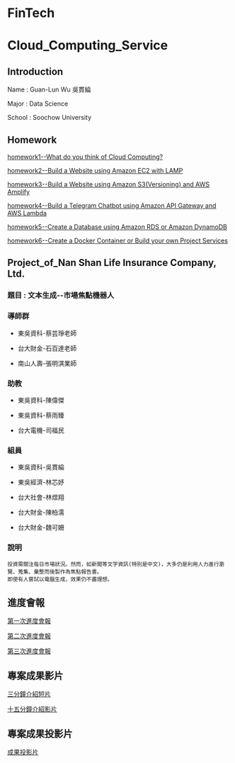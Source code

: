 # FinTech
Cloud_Computing_Service
==

Introduction
--

Name : Guan-Lun Wu 吳貫綸

Major : Data Science

School : Soochow University

Homework
--
[homework1--What do you think of Cloud Computing?](AWS_HW/HW1/about_cloud_computing.md)

[homework2--Build a Website using Amazon EC2 with LAMP](https://youtu.be/Xa08TndrD40)

[homework3--Build a Website using Amazon S3(Versioning) and AWS Amplify](https://www.youtube.com/watch?v=jYmsDfYAn28&ab_channel=%E5%90%B3%E8%B2%AB%E7%B6%B8)

[homework4--Build a Telegram Chatbot using Amazon API Gateway and AWS Lambda](https://www.youtube.com/watch?v=OagaQ71tIOA&ab_channel=%E5%90%B3%E8%B2%AB%E7%B6%B8)

[homework5--Create a Database using Amazon RDS or Amazon DynamoDB](https://www.youtube.com/watch?v=Fs18kXsKIxo&ab_channel=%E5%90%B3%E8%B2%AB%E7%B6%B8)

[homework6--Create a Docker Container or Build your own Project Services](https://www.youtube.com/watch?v=MZGZ9PZNbU8&ab_channel=%E5%90%B3%E8%B2%AB%E7%B6%B8)

Project_of_Nan Shan Life Insurance Company, Ltd.
--

<h3> 題目 : 文本生成--市場焦點機器人</h3>
<h3> 導師群 </h3>

 * 東吳資科-蔡芸琤老師
 
 <p>    
 
 * 台大財金-石百達老師
 
 <p>
 
 * 南山人壽-張明淇業師    

<h3> 助教 </h3>

 * 東吳資科-陳偉傑
 
 <p>    
 
 * 東吳資科-蔡雨臻
 
 <p>
 
 * 台大電機-司福民   

<h3> 組員 </h3>

 * 東吳資科-吳貫綸
 
 <p>    
 
 * 東吳經濟-林芯妤
 
 <p>
 
 * 台大社會-林煜翔
  
 <p>
 
 * 台大財金-陳柏濡

 <p>
 
 * 台大財金-魏可姍
 


<h3> 說明 </h3>

```
投資需關注每日市場狀況。然而，如新聞等文字資訊(特別是中文)，大多仍是利用人力進行瀏覽、蒐集、彙整而後製作為焦點報告書。
即使有人嘗試以電腦生成，效果仍不盡理想。
```

進度會報
--
[第一次進度會報](https://www.youtube.com/watch?v=QZvrZBfVpuI)

[第二次進度會報](https://docs.google.com/presentation/d/1bA9zN9P1UvMmEM4LntHUPKZ8eUm5ey1qt7R1QO2RmLA/edit?ts=60989746#slide=id.p)

[第三次進度會報](https://www.youtube.com/watch?v=DcNfLfRSekw)


專案成果影片
--
[三分鐘介紹短片](https://www.youtube.com/watch?v=sia8o_xN8ag)

[十五分鐘介紹影片](https://www.youtube.com/watch?v=YFBpGaHVnz8)

專案成果投影片
--
[成果投影片](https://github.com/08170104/FinTech/blob/main/%E5%8D%97%E5%B1%B1%E6%96%87%E6%9C%AC%E5%88%86%E6%9E%90-T4.pdf)
